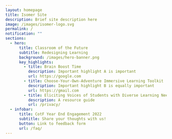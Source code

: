 ```yaml
---
layout: homepage
title: Isomer Site
description: Brief site description here
image: /images/isomer-logo.svg
permalink: /
notification: ""
sections:
  - hero:
      title: Classroom of the Future
      subtitle: Redesigning Learning
      background: /images/hero-banner.png
      key_highlights:
        - title: Brain Boost Time
          description: Important highlight A is important
          url: https://google.com
        - title: Choose-Your-Own-Adventure Immersive Learning Toolkit
          description: Important highlight B is equally important
          url: https://gmail.com
        - title: Eliciting Voices of Students with Diverse Learning Needs
          description: A resource guide
          url: /privacy/
  - infobar:
      title: CotF Year End Engagement 2022
      subtitle: Share your thoughts with us!
      button: Link to feedback form
      url: /faq/
---
```

